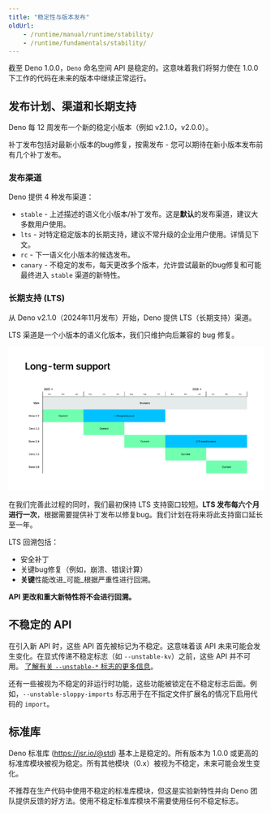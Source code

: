 ```yaml
---
title: "稳定性与版本发布"
oldUrl:
    - /runtime/manual/runtime/stability/
    - /runtime/fundamentals/stability/
---
```


截至 Deno 1.0.0，`Deno` 命名空间 API 是稳定的。这意味着我们将努力使在 1.0.0 下工作的代码在未来的版本中继续正常运行。

## 发布计划、渠道和长期支持

Deno 每 12 周发布一个新的稳定小版本（例如 v2.1.0，v2.0.0）。

补丁发布包括对最新小版本的bug修复，按需发布 - 您可以期待在新小版本发布前有几个补丁发布。

### 发布渠道

Deno 提供 4 种发布渠道：

- `stable` - 上述描述的语义化小版本/补丁发布。这是**默认**的发布渠道，建议大多数用户使用。
- `lts` - 对特定稳定版本的长期支持，建议不常升级的企业用户使用。详情见下文。
- `rc` - 下一语义化小版本的候选发布。
- `canary` - 不稳定的发布，每天更改多个版本，允许尝试最新的bug修复和可能最终进入 `stable` 渠道的新特性。

### 长期支持 (LTS)

从 Deno v2.1.0（2024年11月发布）开始，Deno 提供 LTS（长期支持）渠道。

LTS 渠道是一个小版本的语义化版本，我们只维护向后兼容的 bug 修复。

![Deno 长期支持计划](./images/deno-lts-support.png)

在我们完善此过程的同时，我们最初保持 LTS 支持窗口较短。**LTS 发布每六个月进行一次**，根据需要提供补丁发布以修复bug。我们计划在将来将此支持窗口延长至一年。

LTS 回溯包括：

- 安全补丁
- 关键bug修复（例如，崩溃、错误计算）
- **关键**性能改进_可能_根据严重性进行回溯。

**API 更改和重大新特性将不会进行回溯。**

## 不稳定的 API

在引入新 API 时，这些 API 首先被标记为不稳定。这意味着该 API 未来可能会发生变化。在显式传递不稳定标志（如 `--unstable-kv`）之前，这些 API 并不可用。
[了解有关 `--unstable-*` 标志的更多信息](/runtime/reference/cli/unstable_flags)。

还有一些被视为不稳定的非运行时功能，这些功能被锁定在不稳定标志后面。例如，`--unstable-sloppy-imports` 标志用于在不指定文件扩展名的情况下启用代码的 `import`。

## 标准库

Deno 标准库 (https://jsr.io/@std) 基本上是稳定的。所有版本为 1.0.0 或更高的标准库模块被视为稳定。所有其他模块（0.x）被视为不稳定，未来可能会发生变化。

不推荐在生产代码中使用不稳定的标准库模块，但这是实验新特性并向 Deno 团队提供反馈的好方法。使用不稳定标准库模块不需要使用任何不稳定标志。
